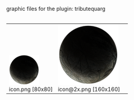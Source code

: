 graphic files for the plugin: tributequarg<br>
<br>
<table>
	<tr valign="bottom">
		<td><a href="https://github.com/Nova1422/plugins/blob/main/myplugins/tributequarg/icon.png"><img src="https://raw.githubusercontent.com/Nova1422/plugins/refs/heads/main/myplugins/tributequarg/icon.png" width="80" height="80"></a><br>
		icon.png [80x80]</td>
		<td><a href="https://github.com/Nova1422/plugins/blob/main/myplugins/tributequarg/icon@2x.png"><img src="https://raw.githubusercontent.com/Nova1422/plugins/refs/heads/main/myplugins/tributequarg/icon@2x.png" width="160" height="160"></a><br>
		icon@2x.png [160x160]</td>
		<td></td>
	</tr>
</table>
